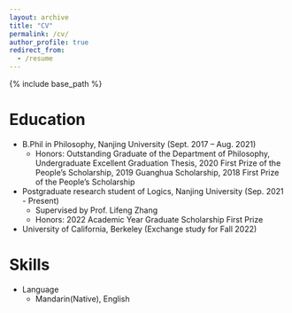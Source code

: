 ```yaml
---
layout: archive
title: "CV"
permalink: /cv/
author_profile: true
redirect_from:
  - /resume
---
```


{% include base_path %}

Education
======
* B.Phil in Philosophy, Nanjing University (Sept. 2017 – Aug. 2021)
  * Honors: Outstanding Graduate of the Department of Philosophy, Undergraduate Excellent Graduation Thesis, 2020 First Prize of the People’s Scholarship, 2019 Guanghua Scholarship, 2018 First Prize of the People’s Scholarship
* Postgraduate research student of Logics, Nanjing University (Sep. 2021 - Present)
  * Supervised by Prof. Lifeng Zhang
  * Honors: 2022 Academic Year Graduate Scholarship First Prize
* University of California, Berkeley (Exchange study for Fall 2022)
  

<!-- Research experience
======
* Oct. 2021 - Present: Phd Research
  * Using MATSim, an agent-based modelling framework, to implement transportation simulation
  * Visualisation and classification of Origin-Destination (OD) matrix in different time intervals by applying dimension reduction techniques to OD dataset provided by Telefonica
  * Spatial-temporal traffic prediction based on Graph Neural Network (GNN)
* Oct. 2019 - Sept. 2021: Research Assistant
  * Advanced Network Laboratory, Shanghai Jiao Tong University
  * Work on the combination of machine learning skills and mobile crowdsourcing.
  * Supervisor: Professor Xiaofeng Gao

Projects
======
* Dec. 2020: 5G Network Drone
  * Silver Award in the Winter Design Expo, UM-SJTU Joint Institute, Shanghai Jiao Tong University
  * Second Prize in the Seventh Qian Xuesen Cup, Shanghai Jiao Tong Univeristy
  * Use Java to design an App on our Android Phone, and realize the communication between our App and DJI M600 Pro Drone directly via 5G network, which helps users get rid of the controllers.
  * Supervisor: Professor Chong Han, Professor Jigang Wu and Mr Jianrong Xiao

* Nov. 2019: MIPS computer in Verilog
  * Model both single cycle and pipelined implementation of MIPS computer in Verilog.
  * Support a subset of MIPS instruction, including memory-reference instructions(save&load), arithmeticlogical instructions(add, sub, slt, etc.) and jumping instructions(beq, jump, etc.).
  * Instructor: Professor Gang Zheng -->

Skills
======
<!-- * Technical Skills
  * Python, C/C++, Matlab, Verilog, NI Multisim, JavaScript, Arduino; LaTeX -->
* Language
  * Mandarin(Native), English

<!-- Work experience
======
* Summer 2015: Research Assistant
  * Github University
  * Duties included: Tagging issues
  * Supervisor: Professor Git

* Fall 2015: Research Assistant
  * Github University
  * Duties included: Merging pull requests
  * Supervisor: Professor Hub -->
  
<!-- Publications
======
  <ul>{% for post in site.publications %}
    {% include archive-single-cv.html %}
  {% endfor %}</ul> -->
  
<!-- Talks
======
  <ul>{% for post in site.talks %}
    {% include archive-single-talk-cv.html %}
  {% endfor %}</ul> -->
  
<!-- Teaching
======
  <ul>{% for post in site.teaching %}
    {% include archive-single-cv.html %}
  {% endfor %}</ul> -->
  
<!-- Service and leadership
======
* Currently signed in to 43 different slack teams -->

